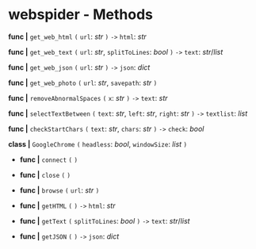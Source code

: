 # webspider - Methods

**func |** `get_web_html` `(` `url`: *str* `)` `->` `html`: *str*

**func |** `get_web_text` `(` `url`: *str*, `splitToLines`: *bool* `)` `->` `text`: *str*/*list*

**func |** `get_web_json` `(` `url`: *str* `)` `->` `json`: *dict*

**func |** `get_web_photo` `(` `url`: *str*, `savepath`: *str* `)`

**func |** `removeAbnormalSpaces` `(` `x`: *str* `)` `->` `text`: *str*

**func |** `selectTextBetween` `(` `text`: *str*, `left`: *str*, `right`: *str* `)` `->` `textlist`: *list*

**func |** `checkStartChars` `(` `text`: *str*, `chars`: *str* `)` `->` `check`: *bool*

**class |** `GoogleChrome` `(` `headless`: *bool*, `windowSize`: *list* `)`

* **func |** `connect` `(` `)`

* **func |** `close` `(` `)`

* **func |** `browse` `(` `url`: *str* `)`

* **func |** `getHTML` `(` `)` `->` `html`: *str*

* **func |** `getText` `(` `splitToLines`: *bool* `)` `->` `text`: *str*/*list*

* **func |** `getJSON` `(` `)` `->` `json`: *dict*

